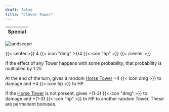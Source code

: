 ```yaml
---
draft: false
title: "Clover Tower"
---
```

| <span class="rainbow-text"> Special </span> |
|--------|

![landscape](/images/towers/towerS_43.png)

{{< center >}}
4 {{< icon "dmg" >}}4 {{< icon "hp" >}}
{{< /center >}}

If the effect of any Tower happens with some probability,
that probability is multiplied by 1.25

At the end of the turn, gives a random [Horse Tower](/towers/horse-tower)
+4 {{< icon dmg >}} to damage and +4 {{< icon hp >}} to HP.

If the [Horse Tower](/towers/horse-tower) is not present, gives +(1-3) {{< icon "dmg" >}} to damage
and +(1-3) {{< icon "hp" >}} to HP to another random Tower.
These are permanent bonuses.